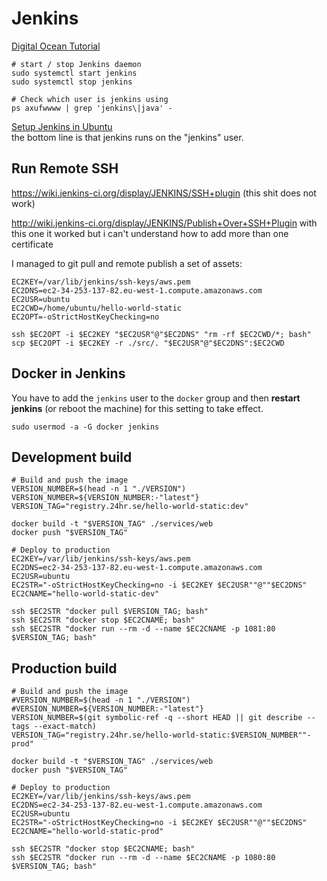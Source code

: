 Jenkins
==========================

[Digital Ocean Tutorial](https://www.digitalocean.com/community/tutorials/how-to-install-jenkins-on-ubuntu-16-04)

	# start / stop Jenkins daemon
	sudo systemctl start jenkins
	sudo systemctl stop jenkins

	# Check which user is jenkins using
	ps axufwwww | grep 'jenkins\|java' -


[Setup Jenkins in Ubuntu](https://gist.github.com/ostinelli/b77c20d91e4e33507813)  
the bottom line is that jenkins runs on the "jenkins" user.

## Run Remote SSH

https://wiki.jenkins-ci.org/display/JENKINS/SSH+plugin
(this shit does not work)

http://wiki.jenkins-ci.org/display/JENKINS/Publish+Over+SSH+Plugin
with this one it worked but i can't understand how to add more than one certificate

I managed to git pull and remote publish a set of assets:

```
EC2KEY=/var/lib/jenkins/ssh-keys/aws.pem
EC2DNS=ec2-34-253-137-82.eu-west-1.compute.amazonaws.com
EC2USR=ubuntu
EC2CWD=/home/ubuntu/hello-world-static
EC2OPT=-oStrictHostKeyChecking=no

ssh $EC2OPT -i $EC2KEY "$EC2USR"@"$EC2DNS" "rm -rf $EC2CWD/*; bash"
scp $EC2OPT -i $EC2KEY -r ./src/. "$EC2USR"@"$EC2DNS":$EC2CWD
```

## Docker in Jenkins

You have to add the	`jenkins` user to the `docker` group and then **restart jenkins** (or reboot the machine) for this setting to take effect.

```
sudo usermod -a -G docker jenkins
```


## Development build

```
# Build and push the image
VERSION_NUMBER=$(head -n 1 "./VERSION")
VERSION_NUMBER=${VERSION_NUMBER:-"latest"}
VERSION_TAG="registry.24hr.se/hello-world-static:dev"

docker build -t "$VERSION_TAG" ./services/web
docker push "$VERSION_TAG"

# Deploy to production
EC2KEY=/var/lib/jenkins/ssh-keys/aws.pem
EC2DNS=ec2-34-253-137-82.eu-west-1.compute.amazonaws.com
EC2USR=ubuntu
EC2STR="-oStrictHostKeyChecking=no -i $EC2KEY $EC2USR""@""$EC2DNS"
EC2CNAME="hello-world-static-dev"

ssh $EC2STR "docker pull $VERSION_TAG; bash"
ssh $EC2STR "docker stop $EC2CNAME; bash"
ssh $EC2STR "docker run --rm -d --name $EC2CNAME -p 1081:80 $VERSION_TAG; bash"
```

## Production build

```
# Build and push the image
#VERSION_NUMBER=$(head -n 1 "./VERSION")
#VERSION_NUMBER=${VERSION_NUMBER:-"latest"}
VERSION_NUMBER=$(git symbolic-ref -q --short HEAD || git describe --tags --exact-match)
VERSION_TAG="registry.24hr.se/hello-world-static:$VERSION_NUMBER""-prod"

docker build -t "$VERSION_TAG" ./services/web
docker push "$VERSION_TAG"

# Deploy to production
EC2KEY=/var/lib/jenkins/ssh-keys/aws.pem
EC2DNS=ec2-34-253-137-82.eu-west-1.compute.amazonaws.com
EC2USR=ubuntu
EC2STR="-oStrictHostKeyChecking=no -i $EC2KEY $EC2USR""@""$EC2DNS"
EC2CNAME="hello-world-static-prod"

ssh $EC2STR "docker stop $EC2CNAME; bash"
ssh $EC2STR "docker run --rm -d --name $EC2CNAME -p 1080:80 $VERSION_TAG; bash"
```
